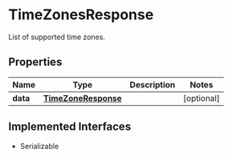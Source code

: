 

# TimeZonesResponse

List of supported time zones.

## Properties

Name | Type | Description | Notes
------------ | ------------- | ------------- | -------------
**data** | [**TimeZoneResponse**](TimeZoneResponse.md) |  |  [optional]


## Implemented Interfaces

* Serializable


